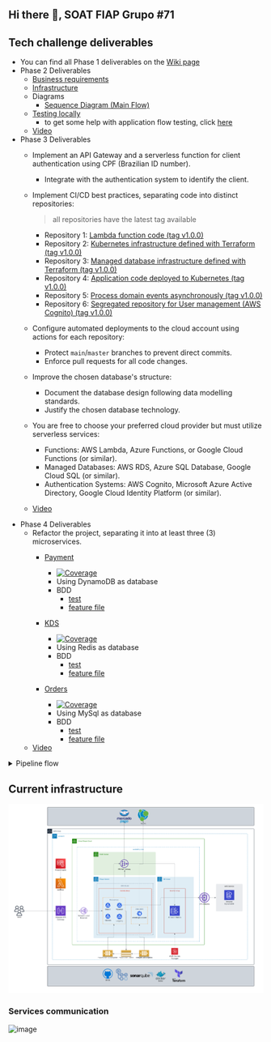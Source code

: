 ## Hi there 👋, SOAT FIAP Grupo #71

## Tech challenge deliverables
- You can find all Phase 1 deliverables on the [Wiki page](https://github.com/soat-fiap/FIAP.TechChallenge.ByteMeBurger/wiki)
- Phase 2 Deliverables
   - [Business requirements](https://github.com/soat-fiap/FIAP.TechChallenge.ByteMeBurger/wiki/Business-Requirements-Document)
   - [Infrastructure](https://github.com/soat-fiap/FIAP.TechChallenge.ByteMeBurger/wiki/Kubernetes-Infrastructure-Requirements)
   - Diagrams
     - [Sequence Diagram (Main Flow)](https://github.com/soat-fiap/FIAP.TechChallenge.ByteMeBurger/wiki/Main-flow-sequence-Diagrams-(Phase-2))
   - [Testing locally](#running-with-kubernetes-locally)
      -  to get some help with application flow testing, click [here](https://github.com/soat-fiap/FIAP.TechChallenge.ByteMeBurger?tab=readme-ov-file#testing)
   - [Video](https://www.youtube.com/watch?v=34ffDcUoUTg)
 - Phase 3 Deliverables
    - Implement an API Gateway and a serverless function for client authentication using CPF (Brazilian ID number).
        - Integrate with the authentication system to identify the client.

    - Implement CI/CD best practices, separating code into distinct repositories:
      > all repositories have the latest tag available 
      - Repository 1: [Lambda function code (tag v1.0.0)](https://github.com/soat-fiap/bmb.authenticator/tree/v1.0.0)
      - Repository 2: [Kubernetes infrastructure defined with Terraform (tag v1.0.0)](https://github.com/soat-fiap/bmb.infra/tree/v1.0.0)
      - Repository 3: [Managed database infrastructure defined with Terraform (tag v1.0.0)](https://github.com/soat-fiap/bmb.database/tree/v1.0.0)
      - Repository 4: [Application code deployed to Kubernetes (tag v1.0.0)](https://github.com/soat-fiap/FIAP.TechChallenge.ByteMeBurger/tree/v3.0.0)
      - Repository 5: [Process domain events asynchronously (tag v1.0.0)](https://github.com/soat-fiap/bmb.events.processor/tree/v1.0.0)
      - Repository 6: [Segregated repository for User management (AWS Cognito) (tag v1.0.0)](https://github.com/soat-fiap/bmb.users/tree/v1.0.0)

    - Configure automated deployments to the cloud account using actions for each repository:
      - Protect `main`/`master` branches to prevent direct commits. 
      - Enforce pull requests for all code changes.

    - Improve the chosen database's structure:
      - Document the database design following data modelling standards.
      - Justify the chosen database technology.

    - You are free to choose your preferred cloud provider but must utilize serverless services:
      - Functions: AWS Lambda, Azure Functions, or Google Cloud Functions (or similar).
      - Managed Databases: AWS RDS, Azure SQL Database, Google Cloud SQL (or similar).
      - Authentication Systems: AWS Cognito, Microsoft Azure Active Directory, Google Cloud Identity Platform (or similar).
    - [Video](https://www.youtube.com/watch?v=J2rRSJy24kM)
  - Phase 4 Deliverables
      - Refactor the project, separating it into at least three (3) microservices.
         - [Payment](https://github.com/soat-fiap/bmb.payment)
           - [![Coverage](https://sonarcloud.io/api/project_badges/measure?project=soat-fiap_bmb.payment&metric=coverage)](https://sonarcloud.io/summary/new_code?id=soat-fiap_bmb.payment)  
           - Using DynamoDB as database
           - BDD 
             - [test](https://github.com/soat-fiap/bmb.payment/blob/main/tests/Bmb.Payment.Bus.Test/Gherkin/DispatcherSteps.cs) 
             - [feature file](https://github.com/soat-fiap/bmb.payment/blob/main/tests/Bmb.Payment.Bus.Test/Gherkin/Dispatcher.feature) 
        - [KDS](https://github.com/soat-fiap/bmb.production)
            - [![Coverage](https://sonarcloud.io/api/project_badges/measure?project=soat-fiap_bmb.production&metric=coverage)](https://sonarcloud.io/summary/new_code?id=soat-fiap_bmb.production)
            - Using Redis as database
            - BDD 
              - [test](https://github.com/soat-fiap/bmb.production/blob/main/tests/Bmb.Production.Application.Test/Gherkin/UpdateOrderStatusSteps.cs)
              - [feature file](https://github.com/soat-fiap/bmb.production/blob/main/tests/Bmb.Production.Application.Test/Gherkin/UpdateOrderStatus.feature)

         - [Orders](https://github.com/soat-fiap/FIAP.TechChallenge.ByteMeBurger)
            - [![Coverage](https://sonarcloud.io/api/project_badges/measure?project=soat-fiap_FIAP.TechChallenge.ByteMeBurger&metric=coverage)](https://sonarcloud.io/summary/new_code?id=soat-fiap_FIAP.TechChallenge.ByteMeBurger)
            - Using MySql as database
            - BDD 
              - [test](https://github.com/soat-fiap/bmb.production/blob/main/tests/Bmb.Production.Application.Test/Gherkin/UpdateOrderStatusSteps.cs)
              - [feature file](https://github.com/soat-fiap/bmb.production/blob/main/tests/Bmb.Production.Application.Test/Gherkin/PrepareOrder.feature)
    - [Video](https://www.youtube.com/watch?v=J2rRSJy24kM)

<details>
   <summary>Pipeline flow</summary>
         
  ```mermaid
           graph TD
       subgraph Infrastructure
           bmb.infra["bmb.infra"]
       end
   
       subgraph Storage
           bmb.database["bmb.database"]
           bmb.users["bmb.users"]
       end
   
       subgraph API
           bmb.api["bmb.api"]
       end
   
       subgraph Integration
           bmb.authenticator["bmb.authenticator"]
           bmb.events.processor["bmb.events.processor"]
       end
   
       bmb.api --> bmb.users
       bmb.api --> bmb.database
       bmb.api --> bmb.infra
       bmb.database --> bmb.infra
       bmb.authenticator --> bmb.api
       bmb.events.processor --> bmb.api
   ```
  </details>

## Current infrastructure
![Current infrastructure](arch-diagram.png)

### Services communication
![image](https://github.com/user-attachments/assets/d6ae1adf-f816-425e-9d20-a730bd81c32b)




<!--

**Here are some ideas to get you started:**

🙋‍♀️ A short introduction - what is your organization all about?
🌈 Contribution guidelines - how can the community get involved?
👩‍💻 Useful resources - where can the community find your docs? Is there anything else the community should know?
🍿 Fun facts - what does your team eat for breakfast?
🧙 Remember, you can do mighty things with the power of [Markdown](https://docs.github.com/github/writing-on-github/getting-started-with-writing-and-formatting-on-github/basic-writing-and-formatting-syntax)
-->
